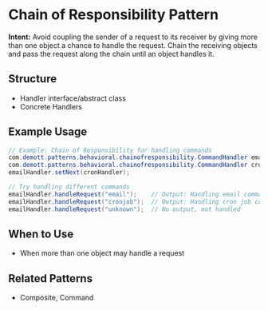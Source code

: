 # Chain of Responsibility Pattern

**Intent:** Avoid coupling the sender of a request to its receiver by giving more than one object a chance to handle the request. Chain the receiving objects and pass the request along the chain until an object handles it.

## Structure
- Handler interface/abstract class
- Concrete Handlers

## Example Usage
```java
// Example: Chain of Responsibility for handling commands
com.demott.patterns.behavioral.chainofresponsibility.CommandHandler emailHandler = new com.demott.patterns.behavioral.chainofresponsibility.EmailCommandHandler();
com.demott.patterns.behavioral.chainofresponsibility.CommandHandler cronHandler = new com.demott.patterns.behavioral.chainofresponsibility.CronJobCommandHandler();
emailHandler.setNext(cronHandler);

// Try handling different commands
emailHandler.handleRequest("email");    // Output: Handling email command.
emailHandler.handleRequest("cronjob");  // Output: Handling cron job command.
emailHandler.handleRequest("unknown");  // No output, not handled
```

## When to Use
- When more than one object may handle a request

## Related Patterns
- Composite, Command
